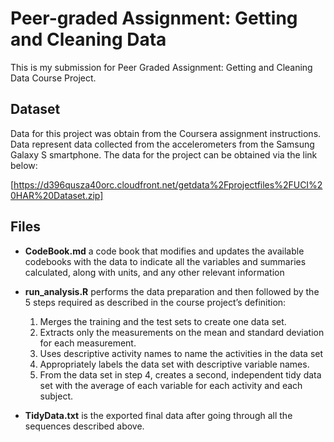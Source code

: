 # Peer-graded Assignment: Getting and Cleaning Data

This is my submission for Peer Graded Assignment: Getting and Cleaning Data Course Project.

## Dataset

Data for this project was obtain from the Coursera assignment instructions. Data represent data collected from the accelerometers from the Samsung Galaxy S smartphone. The data for the project can be obtained via the link below:

[https://d396qusza40orc.cloudfront.net/getdata%2Fprojectfiles%2FUCI%20HAR%20Dataset.zip]

## Files

- **CodeBook.md**  a code book that modifies and updates the available codebooks with the data to indicate all the variables and summaries calculated, along with units, and any other relevant information

- **run_analysis.R** performs the data preparation and then followed by the 5 steps required as described in the course project’s definition:
  1. Merges the training and the test sets to create one data set.
  2. Extracts only the measurements on the mean and standard deviation for each measurement.
  3. Uses descriptive activity names to name the activities in the data set
  4. Appropriately labels the data set with descriptive variable names.
  5. From the data set in step 4, creates a second, independent tidy data set with the average of each variable for each activity and each subject.

- **TidyData.txt** is the exported final data after going through all the sequences described above.
